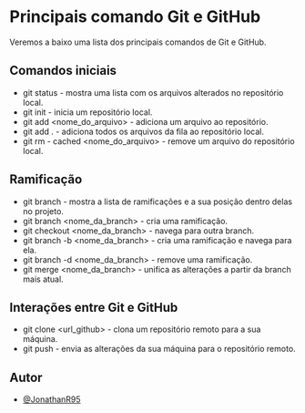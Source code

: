 # Principais comando Git e GitHub

Veremos a baixo uma lista dos principais comandos de Git e GitHub.

## Comandos iniciais

- git status  -
    mostra uma lista com os arquivos alterados no repositório local. 
- git init -
    inicia um repositório local.
- git add <nome_do_arquivo> -
    adiciona um arquivo ao repositório.
- git add . -
    adiciona todos os arquivos da fila ao repositório local.
- git rm - cached <nome_do_arquivo> -
    remove um arquivo do repositório local.

## Ramificação

- git branch -
    mostra a lista de ramificações e a sua posição dentro delas no projeto.
- git branch <nome_da_branch> - 
    cria uma ramificação.
- git checkout <nome_da_branch> -
    navega para outra branch.
- git branch -b <nome_da_branch> -
    cria uma ramificação e navega para ela.
- git branch -d <nome_da_branch> - 
    remove uma ramificação.
- git merge <nome_da_branch> - 
    unifica as alterações a partir da branch mais atual.

## Interações entre Git e GitHub

- git clone <url_github> -
    clona um repositório remoto para a sua máquina.
- git push -
    envia as alterações da sua máquina para o repositório remoto.





## Autor

- [@JonathanR95](https://github.com/JonathanR95)



